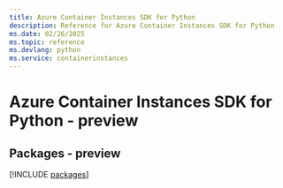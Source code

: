 ```yaml
---
title: Azure Container Instances SDK for Python
description: Reference for Azure Container Instances SDK for Python
ms.date: 02/26/2025
ms.topic: reference
ms.devlang: python
ms.service: containerinstances
---
```

# Azure Container Instances SDK for Python - preview
## Packages - preview
[!INCLUDE [packages](container-instances-index.md)]